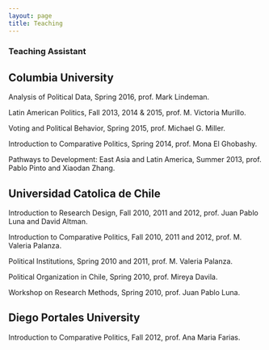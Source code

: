 ```yaml
---
layout: page
title: Teaching
---
```


### Teaching Assistant 

## Columbia University

Analysis of Political Data, Spring 2016, prof. Mark Lindeman.

Latin American Politics, Fall 2013, 2014 & 2015, prof. M. Victoria Murillo.

Voting and Political Behavior, Spring 2015, prof. Michael G. Miller.

Introduction to Comparative Politics, Spring 2014, prof. Mona El Ghobashy.

Pathways to Development: East Asia and Latin America, Summer 2013, prof. Pablo Pinto and Xiaodan Zhang.

## Universidad Catolica de Chile

Introduction to Research Design, Fall 2010, 2011 and 2012, prof. Juan Pablo Luna and David Altman.

Introduction to Comparative Politics, Fall 2010, 2011 and 2012, prof. M. Valeria Palanza.

Political Institutions, Spring 2010 and 2011, prof. M. Valeria Palanza.

Political Organization in Chile, Spring 2010, prof. Mireya Davila.

Workshop on Research Methods, Spring 2010, prof. Juan Pablo Luna.

## Diego Portales University 

Introduction to Comparative Politics, Fall 2012, prof. Ana Maria Farias.